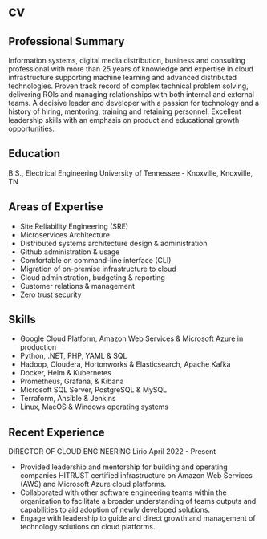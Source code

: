 # cv

## Professional Summary
Information systems, digital media distribution, business and consulting professional with more than 25 years of knowledge and expertise in cloud infrastructure supporting machine learning and advanced distributed technologies. Proven track record of complex technical problem solving, delivering ROIs and managing relationships with both internal and external teams. A decisive leader and developer with a passion for technology and a history of hiring, mentoring, training and retaining personnel. Excellent leadership skills with an emphasis on product and educational growth opportunities.

## Education
B.S., Electrical Engineering
University of Tennessee - Knoxville, 
Knoxville, TN

## Areas of Expertise

- Site Reliability Engineering (SRE)
- Microservices Architecture
- Distributed systems architecture design & administration
- Github administration & usage
- Comfortable on command-line interface (CLI)
- Migration of on-premise infrastructure to cloud
- Cloud administration, budgeting & reporting
- Customer relations & management
- Zero trust security

## Skills
- Google Cloud Platform, Amazon Web Services & Microsoft Azure in production
- Python, .NET, PHP, YAML & SQL
- Hadoop, Cloudera, Hortonworks & Elasticsearch, Apache Kafka
- Docker, Helm & Kubernetes
- Prometheus, Grafana, & Kibana
- Microsoft SQL Server, PostgreSQL & MySQL
- Terraform, Ansible & Jenkins
- Linux, MacOS & Windows operating systems

## Recent Experience
DIRECTOR OF CLOUD ENGINEERING
Lirio
April  2022 - Present
- Provided leadership and mentorship for building and operating companies HITRUST certified infrastructure on Amazon Web Services (AWS) and Microsoft Azure cloud platforms.
- Collaborated with other software engineering teams within the organization to facilitate a broader understanding of teams outputs and  capabilities to aid adoption of newly developed solutions.
- Engage with leadership to guide and direct  growth and management of technology solutions on cloud platforms.



